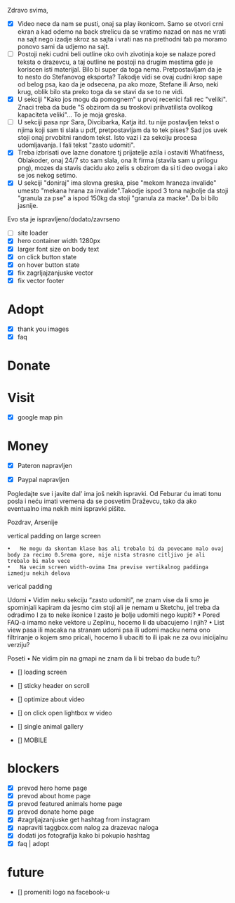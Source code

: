 Zdravo svima,


- [x] Video nece da nam se pusti, onaj sa play ikonicom. Samo se otvori crni ekran a kad odemo na back strelicu da se vratimo nazad on nas ne vrati na sajt nego izadje skroz sa sajta i vrati nas na prethodni tab pa moramo ponovo sami da udjemo na sajt.
- [ ] Postoji neki cudni beli outline oko ovih zivotinja koje se nalaze pored teksta o drazevcu, a taj outline ne postoji na drugim mestima gde je koriscen isti materijal. Bilo bi super da toga nema. Pretpostavljam da je to nesto do Stefanovog eksporta? Takodje vidi se ovaj cudni krop sape od belog psa, kao da je odsecena, pa ako moze, Stefane ili Arso, neki krug, oblik bilo sta preko toga da se stavi da se to ne vidi.
- [x] U sekciji "Kako jos mogu da pomognem" u prvoj recenici fali rec "veliki". Znaci treba da bude "S obzirom da su troskovi prihvatilista ovolikog kapaciteta veliki"... To je moja greska.
- [ ] U sekciji pasa npr Sara, Divcibarka, Katja itd. tu nije postavljen tekst o njima koji sam ti slala u pdf, pretpostavljam da to tek pises? Sad jos uvek stoji onaj prvobitni random tekst. Isto vazi i za sekciju procesa udomljavanja. I fali tekst "zasto udomiti".
- [x] Treba izbrisati ove lazne donatore tj prijatelje azila i ostaviti Whatifness, Oblakoder, onaj 24/7 sto sam slala, ona It firma (stavila sam u prilogu png), mozes da stavis dacidu ako zelis s obzirom da si ti deo ovoga i ako se jos nekog setimo.
- [x] U sekciji "doniraj" ima slovna greska, pise "mekom hraneza invalide" umesto "mekana hrana za invalide".Takodje ispod 3 tona najbolje da stoji "granula za pse" a ispod 150kg da stoji "granula za macke". Da bi bilo jasnije.

Evo sta je ispravljeno/dodato/zavrseno
- [ ] site loader
- [x] hero container width 1280px
- [x] larger font size on body text
- [x] on click button state
- [x] on hover button state
- [x] fix zagrljajzanjuske vector
- [x] fix vector footer

# Adopt
- [x] thank you images
- [x] faq

# Donate

# Visit
- [x] google map pin


# Money

- [x] Pateron napravljen
- [x] Paypal napravljen


Pogledajte sve i javite dal' ima još nekih ispravki. 
Od Feburar ću imati tonu posla i neću imati vremena da se posvetim Draževcu, 
tako da ako eventualno ima nekih mini ispravki pišite.

Pozdrav,
Arsenije




vertical padding on large screen


	•	Ne mogu da skontam klase bas ali trebalo bi da povecamo malo ovaj body za recimo 0.5rema gore, nije nista strasno citljivo je ali trebalo bi malo vece
	•	Na vecim screen width-ovima Ima previse vertikalnog paddinga izmedju nekih delova
verical padding

Udomi
	•	Vidim neku sekciju “zasto udomiti”, ne znam vise da li smo je spominjali kapiram da jesmo cim stoji ali je nemam u Sketchu, jel treba da odradimo I za to neke ikonice I zasto je bolje udomiti nego kupiti?
	•	Pored FAQ-a imamo neke vektore u Zeplinu, hocemo li da ubacujemo I njih? 
	•	List view pasa ili macaka na stranam udomi psa ili udomi macku nema ono filtriranje o kojem smo pricali, hocemo li ubaciti to ili ipak ne za ovu inicijalnu verziju?


Poseti
	•	Ne vidim pin na gmapi ne znam da li bi trebao da bude tu?

- [] loading screen
- [] sticky header on scroll
- [] optimize about video
- [] on click open lightbox w video

- [] single animal gallery

- [] MOBILE

# blockers

- [x] prevod hero home page
- [x] prevod about home page
- [x] prevod featured animals home page
- [x] prevod donate home page
- [x] #zagrljajzanjuske get hashtag from instagram
- [x] napraviti taggbox.com nalog za drazevac naloga
- [x] dodati jos fotografija kako bi pokupio hashtag
- [x] faq | adopt

# future

- [] promeniti logo na facebook-u
